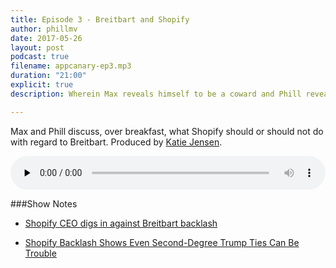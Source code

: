 ```yaml
---
title: Episode 3 - Breitbart and Shopify
author: phillmv
date: 2017-05-26
layout: post
podcast: true
filename: appcanary-ep3.mp3
duration: "21:00"
explicit: true
description: Wherein Max reveals himself to be a coward and Phill reveals himself to be a fool. Produced by Katie Jensen.

---
```


Max and Phill discuss, over breakfast, what Shopify should or should not do with regard to Breitbart. Produced by [Katie Jensen](https://twitter.com/katiejensen).

<audio controls preload="none" style="width: 100%;">
	<source src="/mp3/appcanary-ep3.mp3" type="audio/mpeg">
	Your browser does not support the audio element.
</audio>

###Show Notes

* [Shopify CEO digs in against Breitbart backlash](http://www.cbc.ca/news/canada/ottawa/shopify-ceo-tobi-lutke-defends-decision-to-host-breitbart-1.3973798)

* [Shopify Backlash Shows Even Second-Degree Trump Ties Can Be Trouble](https://www.inc.com/sonya-mann/trump-shopify/breitbart.html)

